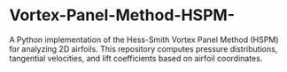 # Vortex-Panel-Method-HSPM-
A Python implementation of the Hess-Smith Vortex Panel Method (HSPM) for analyzing 2D airfoils. This repository computes pressure distributions, tangential velocities, and lift coefficients based on airfoil coordinates.
